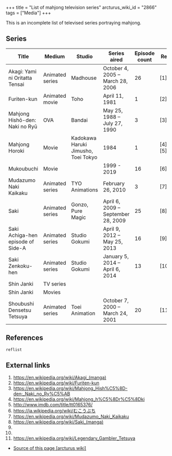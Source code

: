 +++
title = "List of mahjong television series"
arcturus_wiki_id = "2866"
tags = ["Media"]
+++

This is an incomplete list of televised series portraying mahjong.

## Series

| Title                                                                       | Medium          | Studio                              | Series aired                       | Episode count | Ref        |
| --------------------------------------------------------------------------- | --------------- | ----------------------------------- | ---------------------------------- | ------------- | ---------- |
| Akagi: Yami ni Oritatta Tensai | Animated series | Madhouse                            | October 4, 2005 – March 28, 2006   | 26            | \[1\]      |
| Furiten-kun                                                                 | Animated movie  | Toho                                | April 11, 1981                     | 1             | \[2\]      |
| Mahjong Hishō-den: Naki no Ryū                                              | OVA             | Bandai                              | May 25, 1988 – July 27, 1990       | 3             | \[3\]      |
| Mahjong Horoki                                                              | Movie           | Kadokawa Haruki Jimusho, Toei Tokyo | 1984                               | 1             | \[4\]\[5\] |
| Mukoubuchi                                                                  | Movie           |                                     | 1999 - 2019                        | 16            | \[6\]      |
| Mudazumo Naki Kaikaku                   | Animated series | TYO Animations                      | February 26, 2010                  | 3             | \[7\]      |
| Saki                                          | Animated series | Gonzo, Pure Magic                   | April 6, 2009 – September 28, 2009 | 25            | \[8\]      |
| Saki Achiga-hen episode of Side-A             | Animated series | Studio Gokumi                       | April 9, 2012 – May 25, 2013       | 16            | \[9\]      |
| Saki Zenkoku-hen                              | Animated series | Studio Gokumi                       | January 5, 2014 – April 6, 2014    | 13            | \[10\]     |
| Shin Janki                                                                  | TV series       |                                     |                                    |               |            |
| Shin Janki                                                                  | Movies          |                                     |                                    |               |            |
| Shoubushi Densetsu Tetsuya         | Animated series | Toei Animation                      | October 7, 2000 – March 24, 2001   | 20            | \[11\]     |

## References

```reflist```

## External links

1.  <https://en.wikipedia.org/wiki/Akagi_(manga)>
2.  <https://en.wikipedia.org/wiki/Furiten-kun>
3.  <https://en.wikipedia.org/wiki/Mahjong_Hish%C5%8D-den:_Naki_no_Ry%C5%AB>
4.  <https://en.wikipedia.org/wiki/Mahjong_h%C5%8Dr%C5%8Dki>
5.  <http://www.imdb.com/title/tt0165376/>
6.  <https://ja.wikipedia.org/wiki/むこうぶち>
7.  <https://en.wikipedia.org/wiki/Mudazumo_Naki_Kaikaku>
8.  <https://en.wikipedia.org/wiki/Saki_(manga)>
9.  
10. 
11. <https://en.wikipedia.org/wiki/Legendary_Gambler_Tetsuya>
- [Source of this page [arcturus wiki]](http://arcturus.su/wiki/List_of_mahjong_television_series)